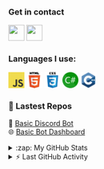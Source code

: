 ### Get in contact

<img height="32" width="32" src="https://cdn.jsdelivr.net/npm/simple-icons@v5/icons/youtube.svg" />  <img height="32" width="32" src="https://cdn.jsdelivr.net/npm/simple-icons@v5/icons/twitter.svg" />

### Languages I use:

<img height="32" width="32" src ="https://raw.githubusercontent.com/github/explore/80688e429a7d4ef2fca1e82350fe8e3517d3494d/topics/javascript/javascript.png"> <img height="32" width="32" src ="https://raw.githubusercontent.com/github/explore/80688e429a7d4ef2fca1e82350fe8e3517d3494d/topics/html/html.png"> <img height="32" width="32" src ="https://raw.githubusercontent.com/github/explore/80688e429a7d4ef2fca1e82350fe8e3517d3494d/topics/css/css.png"> <img height="32" width="32" src ="https://raw.githubusercontent.com/github/explore/80688e429a7d4ef2fca1e82350fe8e3517d3494d/topics/csharp/csharp.png"> <img height="32" width="32" src ="https://raw.githubusercontent.com/github/explore/80688e429a7d4ef2fca1e82350fe8e3517d3494d/topics/cpp/cpp.png">

### 📌 Lastest Repos
🤖 [Basic Discord Bot](https://github.com/ZYR0Z/a-simple-bot) <br>
🌐 [Basic Bot Dashboard](https://github.com/ZYR0Z/a-simple-bot)

<details>
    <summary>:zap: My GitHub Stats</summary>
    <img align="left" alt="ZYROZ's Github Stats" src="https://github-readme-stats-git-sets.vercel.app/api?username=ZYR0Z&show_icons=true&hide_border=true" />
</details>

<details>
  <summary>⚡ Last GitHub Activity</summary>
    <!--START_SECTION:activity-->
1. 🎉 Merged PR [#4](https://github.com/ZYR0Z/website2/pull/4) in [ZYR0Z/website2](https://github.com/ZYR0Z/website2) <br>
2. 💪 Opened PR [#4](https://github.com/ZYR0Z/website2/pull/4) in [ZYR0Z/website2](https://github.com/ZYR0Z/website2) <br>
3. 🎉 Merged PR [#3](https://github.com/ZYR0Z/website2/pull/3) in [ZYR0Z/website2](https://github.com/ZYR0Z/website2) <br>
4. 💪 Opened PR [#3](https://github.com/ZYR0Z/website2/pull/3) in [ZYR0Z/website2](https://github.com/ZYR0Z/website2) <br>
5. ❌ Closed PR [#2](https://github.com/ZYR0Z/website2/pull/2) in [ZYR0Z/website2](https://github.com/ZYR0Z/website2) <br>
    <!--END_SECTION:activity-->
</details>
 

